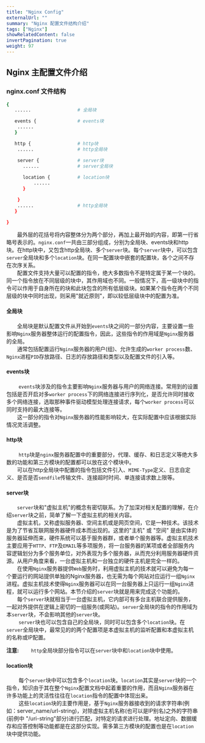 ```yaml
---
title: "Nginx Config"
externalUrl: ""
summary: "Nginx 配置文件结构介绍"
tags: ["Nginx"]
showRelatedContent: false
invertPagination: true
weight: 97
---
```




## Nginx 主配置文件介绍


### nginx.conf 文件结构
```bash
{
   ......                 # 全局块

   events {               # events块
    ......
   }

   http {                 # http块
    ......                # http全局块

    server {              # server块
      ......              # server全局块
      
      location {          # location块
          ......
      }

    }
    ......                # http全局块
   }

}

```
&emsp;&emsp;最外层的花括号将内容整体分为两个部分，再加上最开始的内容，即第一行省略号表示的。`nginx.conf`一共由三部分组成，分别为全局块、events块和http块。在http块中，又包含http全局块、多个`server`块。每个`server`块中，可以包含`server`全局块和多个`location`块。在同一配置块中嵌套的配置块，各个之间不存在次序关系。<br>
&emsp;&emsp;配置文件支持大量可以配置的指令，绝大多数指令不是特定属于某一个块的。同一个指令放在不同层级的块中，其作用域也不同。一般情况下，高一级块中的指令可以作用于自身所在的块和此块包含的所有低层级块。如果某个指令在两个不同层级的块中同时出现，则采用"就近原则"，即以较低层级块中的配置为准。

#### 全局块
&emsp;&emsp;全局块是默认配置文件从开始到`events`块之间的一部分内容，主要设置一些影响`Nginx`服务器整体运行的配置指令，因此，这些指令的作用域是`Nginx`服务器的全局。<br>
&emsp;&emsp;通常包括配置运行`Nginx`服务器的用户(组)、允许生成的`worker process`数、`Nginx`进程`PID`存放路径、日志的存放路径和类型以及配置文件的引入等。


#### events块
&emsp;&emsp; `events`块涉及的指令主要影响`Nginx`服务器与用户的网络连接。常用到的设置包括是否开启对多`worker process`下的网络连接进行序列化，是否允许同时接收多个网络连接，选取那种事件驱动模型处理连接请求，每个`worker process`可以同时支持的最大连接等。<br>
&emsp;&emsp;这一部分的指令对`Nginx`服务器的性能影响较大，在实际配置中应该根据实际情况灵活调整。


#### http块
&emsp;&emsp; `http`块是`nginx`服务器配置中的重要部分，代理、缓存、和日志定义等绝大多数的功能和第三方模块的配置都可以放在这个模块中。<br>
&emsp;&emsp;可以在http全局块中配置的指令包括文件引入、`MIME-Type`定义、日志自定义、是否是否`sendfile`传输文件、连接超时时间、单连接请求数上限等。


#### server块
&emsp;&emsp;`server`块和"虚拟主机"的概念有密切联系。为了加深对相关配置的理解，在介绍`server`块之前，简单了解一下虚拟主机的相关内容。<br>
&emsp;&emsp;虚拟主机，又称虚拟服务器、空间主机或是网页空间，它是一种技术。该技术是为了节省互联网服务器硬件成本而出现的。这里的"主机" 或 "空间" 是由实体的服务器延伸而来，硬件系统可以基于服务器群，或者单个服务器等。虚拟主机技术主要应用于`HTTP`、`FTP`及`EMAIL`等多项服务，将一台服务器的某项或者全部服务内容逻辑划分为多个服务单位，对外表现为多个服务器，从而充分利用服务器硬件资源。从用户角度来看，一台虚拟主机和一台独立的硬件主机是完全一样的。<br>
&emsp;&emsp;在使用`Nginx`服务器提供`Web`服务时，利用虚拟主机的技术就可以避免为每一个要运行的网站提供单独的Nginx服务器，也无需为每个网站对应运行一组`Nginx`进程。虚拟主机技术使得`Nginx`服务器可以在同一台服务器上只运行一组`Nginx`进程，就可以运行多个网站。本节介绍的`server`块就是用来完成这个功能的。<br>
&emsp;&emsp;每个`server`块就相当于一台虚拟主机，它内部可有多台主机联合提供服务，一起对外提供在逻辑上密切的一组服务(或网站)。`server`全局块的指令的作用域为本`server`块，不会影响其他的`server`块。<br>
&emsp;&emsp; `server`块也可以包含自己的全局块，同时可以包含多个`location`块。在`server`全局块中，最常见的的两个配置项是本虚拟主机的监听配置和本虚拟主机的名称或IP配置。<br>

**注意:**
&emsp;&emsp;`http`全局块部分指令可以在`server`块中和`location`块中使用。


#### location块
&emsp;&emsp; 每个`server`块中可以包含多个`location`块。`location`其实是`server`块的一个指令，知识由于其在整个`Nginx`配置文档中起着重要的作用，而且`Nginx`服务器在许多功能上的灵活性往往在`location`指令的配置中体现出来。<br>
&emsp;&emsp; 这些`location`块的主要作用是，基于`Nginx`服务器接收到的请求字符串(例如：server_name/url-string)，对除虚拟主机名称(也可以是IP别名)之外的字符串(前例中 "/uri-string"部分)进行匹配，对特定的请求进行处理。地址定向、数据缓存和应答控制等功能都是在这部分实现。需多第三方模块的配置也是在`location`块中提供功能。
